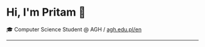 # Hi, I'm Pritam 👋

🎓 Computer Science Student @ AGH / [agh.edu.pl/en](https://www.agh.edu.pl/en/)

---

<!---
atpritam/atpritam is a ✨ special ✨ repository because its `README.md` (this file) appears on your GitHub profile.
You can click the Preview link to take a look at your changes.
--->
